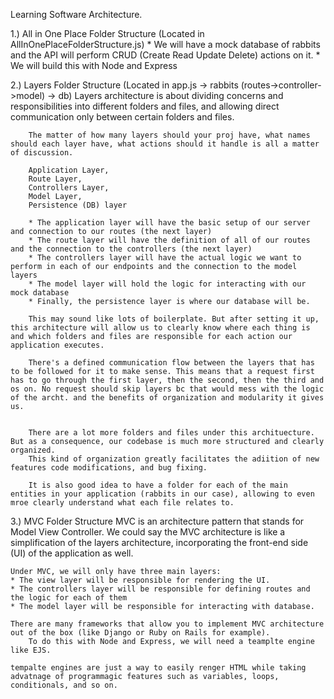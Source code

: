 Learning Software Architecture.

1.) All in One Place Folder Structure
(Located in AllInOnePlaceFolderStructure.js)
    * We will have a mock database of rabbits and the API will perform CRUD (Create Read Update Delete) actions on it.
    * We will build this with Node and Express


2.) Layers Folder Structure
(Located in app.js -> rabbits (routes->controller->model) -> db)
        Layers architecture is about dividing concerns and responsibilities into different folders and files, and allowing direct communication only between certain folders and files.

        The matter of how many layers should your proj have, what names should each layer have, what actions should it handle is all a matter of discussion.

        Application Layer,
        Route Layer,
        Controllers Layer,
        Model Layer,
        Persistence (DB) layer

        * The application layer will have the basic setup of our server and connection to our routes (the next layer)
        * The route layer will have the definition of all of our routes and the connection to the controllers (the next layer)
        * The controllers layer will have the actual logic we want to perform in each of our endpoints and the connection to the model layers
        * The model layer will hold the logic for interacting with our mock database
        * Finally, the persistence layer is where our database will be.

        This may sound like lots of boilerplate. But after setting it up, this architecture will allow us to clearly know where each thing is and which folders and files are responsible for each action our application executes.

        There's a defined communication flow between the layers that has to be followed for it to make sense. This means that a request first has to go through the first layer, then the second, then the third and os on. No request should skip layers bc that would mess with the logic of the archt. and the benefits of organization and modularity it gives us.

        
        There are a lot more folders and files under this archituecture. But as a consequence, our codebase is much more structured and clearly organized.
        This kind of organization greatly facilitates the adiition of new features code modifications, and bug fixing.

        It is also good idea to have a folder for each of the main entities in your application (rabbits in our case), allowing to even mroe clearly understand what each file relates to.


3.) MVC Folder Structure
    MVC is an architecture pattern that stands for Model View Controller. We could say the MVC architecture is like a simplification of the layers architecture, incorporating the front-end side (UI) of the application as well.

    Under MVC, we will only have three main layers:
    * The view layer will be responsible for rendering the UI.
    * The controllers layer will be responsible for defining routes and the logic for each of them
    * The model layer will be responsible for interacting with database.

    There are many frameworks that allow you to implement MVC architecture out of the box (like Django or Ruby on Rails for example).
        To do this with Node and Express, we will need a teamplte engine like EJS.

    tempalte engines are just a way to easily renger HTML while taking advatnage of programmagic features such as variables, loops, conditionals, and so on.
    
